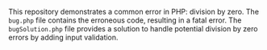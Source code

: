 This repository demonstrates a common error in PHP: division by zero. The `bug.php` file contains the erroneous code, resulting in a fatal error. The `bugSolution.php` file provides a solution to handle potential division by zero errors by adding input validation.
